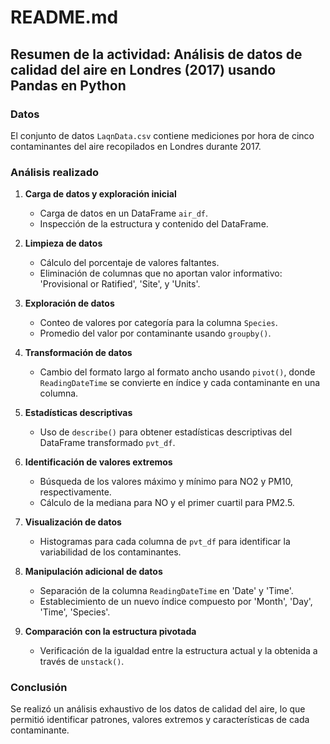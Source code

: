 # README.md

## Resumen de la actividad: Análisis de datos de calidad del aire en Londres (2017) usando Pandas en Python

### Datos
El conjunto de datos `LaqnData.csv` contiene mediciones por hora de cinco contaminantes del aire recopilados en Londres durante 2017.

### Análisis realizado

1. **Carga de datos y exploración inicial**
   - Carga de datos en un DataFrame `air_df`.
   - Inspección de la estructura y contenido del DataFrame.

2. **Limpieza de datos**
   - Cálculo del porcentaje de valores faltantes.
   - Eliminación de columnas que no aportan valor informativo: 'Provisional or Ratified', 'Site', y 'Units'.

3. **Exploración de datos**
   - Conteo de valores por categoría para la columna `Species`.
   - Promedio del valor por contaminante usando `groupby()`.

4. **Transformación de datos**
   - Cambio del formato largo al formato ancho usando `pivot()`, donde `ReadingDateTime` se convierte en índice y cada contaminante en una columna.

5. **Estadísticas descriptivas**
   - Uso de `describe()` para obtener estadísticas descriptivas del DataFrame transformado `pvt_df`.

6. **Identificación de valores extremos**
   - Búsqueda de los valores máximo y mínimo para NO2 y PM10, respectivamente.
   - Cálculo de la mediana para NO y el primer cuartil para PM2.5.

7. **Visualización de datos**
   - Histogramas para cada columna de `pvt_df` para identificar la variabilidad de los contaminantes.

8. **Manipulación adicional de datos**
   - Separación de la columna `ReadingDateTime` en 'Date' y 'Time'.
   - Establecimiento de un nuevo índice compuesto por 'Month', 'Day', 'Time', 'Species'.

9. **Comparación con la estructura pivotada**
   - Verificación de la igualdad entre la estructura actual y la obtenida a través de `unstack()`.

### Conclusión

Se realizó un análisis exhaustivo de los datos de calidad del aire, lo que permitió identificar patrones, valores extremos y características de cada contaminante.